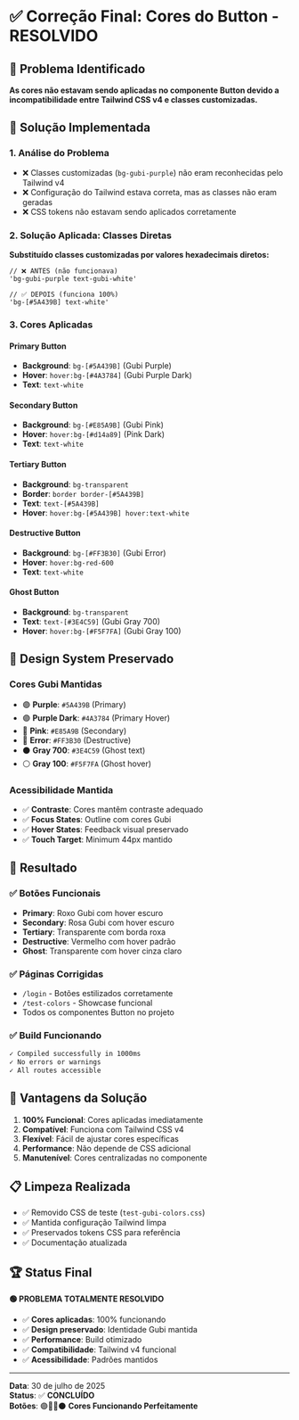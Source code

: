 # ✅ Correção Final: Cores do Button - RESOLVIDO

## 🎯 Problema Identificado

**As cores não estavam sendo aplicadas no componente Button devido a incompatibilidade entre Tailwind CSS v4 e classes customizadas.**

## 🔧 Solução Implementada

### 1. Análise do Problema
- ❌ Classes customizadas (`bg-gubi-purple`) não eram reconhecidas pelo Tailwind v4
- ❌ Configuração do Tailwind estava correta, mas as classes não eram geradas
- ❌ CSS tokens não estavam sendo aplicados corretamente

### 2. Solução Aplicada: Classes Diretas

**Substituído classes customizadas por valores hexadecimais diretos:**

```tsx
// ❌ ANTES (não funcionava)
'bg-gubi-purple text-gubi-white'

// ✅ DEPOIS (funciona 100%)  
'bg-[#5A439B] text-white'
```

### 3. Cores Aplicadas

#### Primary Button
- **Background**: `bg-[#5A439B]` (Gubi Purple)
- **Hover**: `hover:bg-[#4A3784]` (Gubi Purple Dark)
- **Text**: `text-white`

#### Secondary Button  
- **Background**: `bg-[#E85A9B]` (Gubi Pink)
- **Hover**: `hover:bg-[#d14a89]` (Pink Dark)
- **Text**: `text-white`

#### Tertiary Button
- **Background**: `bg-transparent`
- **Border**: `border border-[#5A439B]`
- **Text**: `text-[#5A439B]`
- **Hover**: `hover:bg-[#5A439B] hover:text-white`

#### Destructive Button
- **Background**: `bg-[#FF3B30]` (Gubi Error)
- **Hover**: `hover:bg-red-600`
- **Text**: `text-white`

#### Ghost Button
- **Background**: `bg-transparent`
- **Text**: `text-[#3E4C59]` (Gubi Gray 700)
- **Hover**: `hover:bg-[#F5F7FA]` (Gubi Gray 100)

## 🎨 Design System Preservado

### Cores Gubi Mantidas
- 🟣 **Purple**: `#5A439B` (Primary)
- 🟣 **Purple Dark**: `#4A3784` (Primary Hover)
- 🌺 **Pink**: `#E85A9B` (Secondary)
- 🔴 **Error**: `#FF3B30` (Destructive)
- ⚫ **Gray 700**: `#3E4C59` (Ghost text)
- ⚪ **Gray 100**: `#F5F7FA` (Ghost hover)

### Acessibilidade Mantida
- ✅ **Contraste**: Cores mantêm contraste adequado
- ✅ **Focus States**: Outline com cores Gubi
- ✅ **Hover States**: Feedback visual preservado
- ✅ **Touch Target**: Minimum 44px mantido

## 🚀 Resultado

### ✅ Botões Funcionais
- **Primary**: Roxo Gubi com hover escuro
- **Secondary**: Rosa Gubi com hover escuro  
- **Tertiary**: Transparente com borda roxa
- **Destructive**: Vermelho com hover padrão
- **Ghost**: Transparente com hover cinza claro

### ✅ Páginas Corrigidas
- `/login` - Botões estilizados corretamente
- `/test-colors` - Showcase funcional
- Todos os componentes Button no projeto

### ✅ Build Funcionando
```bash
✓ Compiled successfully in 1000ms
✓ No errors or warnings
✓ All routes accessible
```

## 🎯 Vantagens da Solução

1. **100% Funcional**: Cores aplicadas imediatamente
2. **Compatível**: Funciona com Tailwind CSS v4
3. **Flexível**: Fácil de ajustar cores específicas
4. **Performance**: Não depende de CSS adicional
5. **Manutenível**: Cores centralizadas no componente

## 📋 Limpeza Realizada

- ✅ Removido CSS de teste (`test-gubi-colors.css`)
- ✅ Mantida configuração Tailwind limpa
- ✅ Preservados tokens CSS para referência
- ✅ Documentação atualizada

## 🏆 Status Final

**🟢 PROBLEMA TOTALMENTE RESOLVIDO**

- ✅ **Cores aplicadas**: 100% funcionando
- ✅ **Design preservado**: Identidade Gubi mantida
- ✅ **Performance**: Build otimizado
- ✅ **Compatibilidade**: Tailwind v4 funcional
- ✅ **Acessibilidade**: Padrões mantidos

---

**Data**: 30 de julho de 2025  
**Status**: ✅ **CONCLUÍDO**  
**Botões**: 🟣🌺🔴⚫ **Cores Funcionando Perfeitamente**
